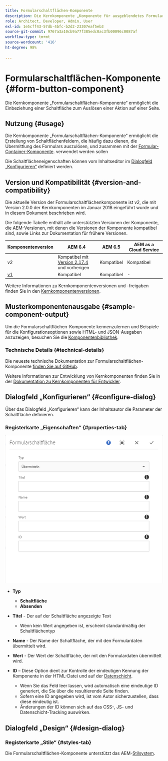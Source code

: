 ```yaml
---
title: Formularschaltflächen-Komponente
description: Die Kernkomponente „Komponente für ausgeblendetes Formular“ ermöglicht die Einbeziehung eines ausgeblendeten Felds in ein Formular.
role: Architect, Developer, Admin, User
exl-id: 1e5cff43-57db-4bfc-b2d2-23307eaf5eb3
source-git-commit: 9767a3a10cb9a77f385edc0ac3fb00096c0087af
workflow-type: tm+mt
source-wordcount: '416'
ht-degree: 98%

---
```


# Formularschaltflächen-Komponente {#form-button-component}

Die Kernkomponente „Formularschaltflächen-Komponente“ ermöglicht die Einbeziehung einer Schaltfläche zum Auslösen einer Aktion auf einer Seite.

## Nutzung {#usage}

Die Kernkomponente „Formularschaltflächen-Komponente“ ermöglicht die Erstellung von Schaltflächenfeldern, die häufig dazu dienen, die Übermittlung des Formulars auszulösen, und zusammen mit der [Formular-Container-Komponente](form-container.md). verwendet werden sollen

Die Schaltflächeneigenschaften können vom Inhaltseditor im [Dialogfeld „Konfigurieren“](#configure-dialog) definiert werden.

## Version und Kompatibilität {#version-and-compatibility}

Die aktuelle Version der Formularschaltflächenkomponente ist v2, die mit Version 2.0.0 der Kernkomponenten im Januar 2018 eingeführt wurde und in diesem Dokument beschrieben wird.

Die folgende Tabelle enthält alle unterstützten Versionen der Komponente, die AEM-Versionen, mit denen die Versionen der Komponente kompatibel sind, sowie Links zur Dokumentation für frühere Versionen.

| Komponentenversion | AEM 6.4 | AEM 6.5 | AEM as a Cloud Service |
|--- |--- |--- |---|
| v2 | Kompatibel mit<br>[Version 2.17.4](/help/versions.md) und vorherigen | Kompatibel | Kompatibel |
| [v1](/help/components/v1/form-button-v1.md) | Kompatibel | Kompatibel | - |

Weitere Informationen zu Kernkomponentenversionen und -freigaben finden Sie in den [Kernkomponentenversionen](/help/versions.md).

## Musterkomponentenausgabe {#sample-component-output}

Um die Formularschaltflächen-Komponente kennenzulernen und Beispiele für die Konfigurationsoptionen sowie HTML- und JSON-Ausgaben anzuzeigen, besuchen Sie die [Komponentenbibliothek](https://adobe.com/go/aem_cmp_library_form_button_de).

### Technische Details {#technical-details}

Die neueste technische Dokumentation zur Formularschaltflächen-Komponente [finden Sie auf GitHub](https://adobe.com/go/aem_cmp_tech_form_button_v2_de).

Weitere Informationen zur Entwicklung von Kernkomponenten finden Sie in der [Dokumentation zu Kernkomponenten für Entwickler](/help/developing/overview.md).

## Dialogfeld „Konfigurieren“ {#configure-dialog}

Über das Dialogfeld „Konfigurieren“ kann der Inhaltsautor die Parameter der Schaltfläche definieren.

### Registerkarte „Eigenschaften“ {#properties-tab}

![Dialogfeld „Bearbeiten“ der Formularschaltflächen-Komponente](/help/assets/form-button-edit.png)

* **Typ**

   * **Schaltfläche**
   * **Absenden**

* **Titel** - Der auf der Schaltfläche angezeigte Text

   * Wenn kein Wert angegeben ist, erscheint standardmäßig der Schaltflächentyp

* **Name** - Der Name der Schaltfläche, der mit den Formulardaten übermittelt wird.
* **Wert** - Der Wert der Schaltfläche, der mit den Formulardaten übermittelt wird.

* **ID** – Diese Option dient zur Kontrolle der eindeutigen Kennung der Komponente in der HTML-Datei und auf der [Datenschicht](/help/developing/data-layer/overview.md).
   * Wenn Sie das Feld leer lassen, wird automatisch eine eindeutige ID generiert, die Sie über die resultierende Seite finden.
   * Sofern eine ID angegeben wird, ist vom Autor sicherzustellen, dass diese eindeutig ist.
   * Änderungen der ID können sich auf das CSS-, JS- und Datenschicht-Tracking auswirken.

## Dialogfeld „Design“ {#design-dialog}

### Registerkarte „Stile“ {#styles-tab}

Die Formularschaltflächen-Komponente unterstützt das AEM-[Stilsystem](/help/get-started/authoring.md#component-styling).
